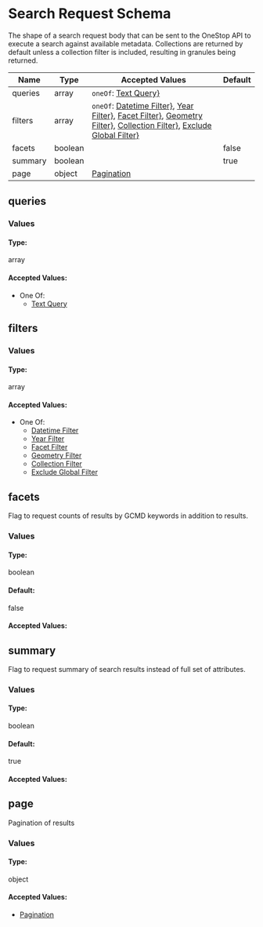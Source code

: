# Search Request Schema

The shape of a search request body that can be sent to the OneStop API to execute a search against available metadata. Collections are returned by default unless a collection filter is included, resulting in granules being returned.


| Name | Type | Accepted Values | Default |
|------|------|--------|---------|
| queries| array| `oneOf`: [Text Query}](components/textQuery.md})|  |
| filters| array| `oneOf`: [Datetime Filter}](components/datetimeFilter.md}), [Year Filter}](components/yearFilter.md}), [Facet Filter}](components/facetFilter.md}), [Geometry Filter}](components/geometryFilter.md}), [Collection Filter}](components/collectionFilter.md}), [Exclude Global Filter}](components/excludeGlobalFilter.md})|  |
| facets| boolean| | false |
| summary| boolean| | true |
| page| object| [Pagination](components/page.md)|  |


## queries


### Values

#### Type:
array


#### Accepted Values:



* One Of:
  - [Text Query](components/textQuery.md)


## filters


### Values

#### Type:
array


#### Accepted Values:



* One Of:
  - [Datetime Filter](components/datetimeFilter.md)
  - [Year Filter](components/yearFilter.md)
  - [Facet Filter](components/facetFilter.md)
  - [Geometry Filter](components/geometryFilter.md)
  - [Collection Filter](components/collectionFilter.md)
  - [Exclude Global Filter](components/excludeGlobalFilter.md)


## facets

Flag to request counts of results by GCMD keywords in addition to results.

### Values

#### Type:
boolean
#### Default:
false


#### Accepted Values:





## summary

Flag to request summary of search results instead of full set of attributes.

### Values

#### Type:
boolean
#### Default:
true


#### Accepted Values:





## page

Pagination of results

### Values

#### Type:
object


#### Accepted Values:
  - [Pagination](components/page.md)







